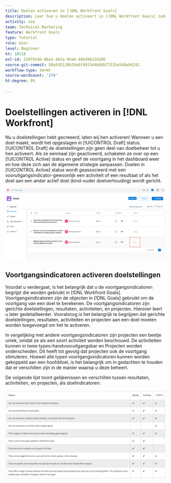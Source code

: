 ```yaml
---
title: Doelen activeren in [!DNL Workfront Goals]
description: Leer hoe u doelen activeert in [!DNL Workfront Goals] zodra u ze hebt gemaakt.
activity: use
team: Technical Marketing
feature: Workfront Goals
type: Tutorial
role: User
level: Beginner
kt: 10118
exl-id: 53df924b-0ba2-442a-95a6-40bd9b12d206
source-git-commit: 58a545120b29a5f492344b89b77235e548e94241
workflow-type: tm+mt
source-wordcount: '274'
ht-degree: 0%

---
```


# Doelstellingen activeren in [!DNL Workfront]

Nu u doelstellingen hebt gecreeerd, laten wij hen activeren! Wanneer u een doel maakt, wordt het opgeslagen in [!UICONTROL Draft] status. [!UICONTROL Draft] de doelstellingen zijn geen deel van doelbeheer tot u hen activeert. Als ze eenmaal zijn geactiveerd, schakelen ze over op een [!UICONTROL Active] status en geef de voortgang in het dashboard weer en hoe deze zich aan de algemene strategie aanpassen. Doelen in [!UICONTROL Active] status wordt geassocieerd met een vooruitgangsindicator-gewoonlijk een activiteit of een resultaat of als het doel aan een ander actief doel (kind-ouder doelverhouding) wordt gericht.

![Een screenshot van een doel in Workfront Goals in een conceptstatus](assets/04-workfront-goals-activate-goals.png)

## Voortgangsindicatoren activeren doelstellingen

Voordat u verdergaat, is het belangrijk dat u de voortgangsindicatoren begrijpt die worden gebruikt in [!DNL Workfront Goals]. Voortgangsindicatoren zijn de objecten in [!DNL Goals] gebruikt om de voortgang van een doel te berekenen. De voortgangsindicatoren zijn gerichte doelstellingen, resultaten, activiteiten, en projecten. Hierover leert u later gedetailleerder. Vooralsnog is het belangrijk te begrijpen dat gerichte doelstellingen, resultaten, activiteiten en projecten aan een doel moeten worden toegevoegd om het te activeren.

In vergelijking met andere voortgangsindicatoren zijn projecten een beetje uniek, omdat ze als een soort activiteit worden beschouwd. De activiteiten kunnen in twee types-handvooruitgangsbar en Projecten worden onderscheiden. Dit heeft tot gevolg dat projecten ook de voortgang stimuleren. Hoewel alle typen voortgangsindicatoren kunnen worden gekoppeld aan een hoofddoel, is het belangrijk om in gedachten te houden dat er verschillen zijn in de manier waarop u deze beheert.

De volgende lijst toont gelijkenissen en verschillen tussen resultaten, activiteiten, en projecten, als doelindicatoren:

![Een tabel met de gelijkenissen en verschillen tussen resultaten, activiteiten en projecten, als doelindicatoren.](assets/05-workfront-goals-progress-indicators.png)

